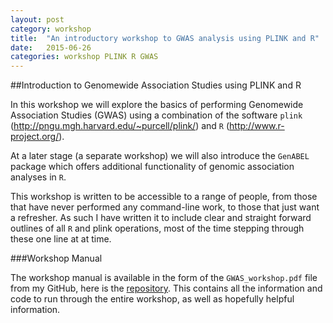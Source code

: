 ```yaml
---
layout: post
category: workshop
title:  "An introductory workshop to GWAS analysis using PLINK and R"
date:   2015-06-26
categories: workshop PLINK R GWAS
---
```


##Introduction to Genomewide Association Studies using PLINK and R

In this workshop we will explore the basics of performing Genomewide Association Studies (GWAS) using a combination of the software `plink` (http://pngu.mgh.harvard.edu/~purcell/plink/) and `R` (http://www.r-project.org/).

At a later stage (a separate workshop) we will also introduce the `GenABEL` package which offers additional functionality of genomic association analyses in `R`.

This workshop is written to be accessible to a range of people, from those that have never performed any command-line work, to those that just want a refresher. As such I have written it to include clear and straight forward outlines of all `R` and plink operations, most of the time stepping through these one line at at time.

###Workshop Manual

The workshop manual is available in the form of the `GWAS_workshop.pdf` file from my GitHub, here is the [repository](https://github.com/sirselim/Intro_to_GWAS). This contains all the information and code to run through the entire workshop, as well as hopefully helpful information.